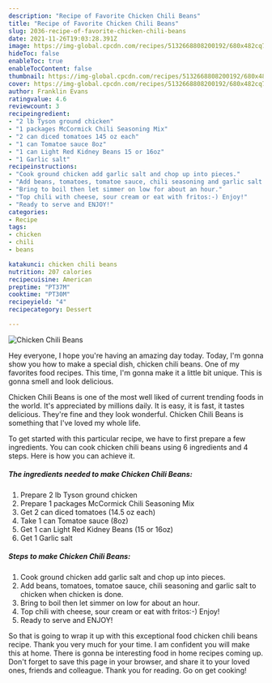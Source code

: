 ```yaml
---
description: "Recipe of Favorite Chicken Chili Beans"
title: "Recipe of Favorite Chicken Chili Beans"
slug: 2036-recipe-of-favorite-chicken-chili-beans
date: 2021-11-26T19:03:28.391Z
image: https://img-global.cpcdn.com/recipes/5132668808200192/680x482cq70/chicken-chili-beans-recipe-main-photo.jpg
hideToc: false
enableToc: true
enableTocContent: false
thumbnail: https://img-global.cpcdn.com/recipes/5132668808200192/680x482cq70/chicken-chili-beans-recipe-main-photo.jpg
cover: https://img-global.cpcdn.com/recipes/5132668808200192/680x482cq70/chicken-chili-beans-recipe-main-photo.jpg
author: Franklin Evans
ratingvalue: 4.6
reviewcount: 3
recipeingredient:
- "2 lb Tyson ground chicken"
- "1 packages McCormick Chili Seasoning Mix"
- "2 can diced tomatoes 145 oz each"
- "1 can Tomatoe sauce 8oz"
- "1 can Light Red Kidney Beans 15 or 16oz"
- "1 Garlic salt"
recipeinstructions:
- "Cook ground chicken add garlic salt and chop up into pieces."
- "Add beans, tomatoes, tomatoe sauce, chili seasoning and garlic salt to chicken when chicken is done."
- "Bring to boil then let simmer on low for about an hour."
- "Top chili with cheese, sour cream or eat with fritos:-) Enjoy!"
- "Ready to serve and ENJOY!"
categories:
- Recipe
tags:
- chicken
- chili
- beans

katakunci: chicken chili beans 
nutrition: 207 calories
recipecuisine: American
preptime: "PT37M"
cooktime: "PT30M"
recipeyield: "4"
recipecategory: Dessert

---
```



![Chicken Chili Beans](https://img-global.cpcdn.com/recipes/5132668808200192/680x482cq70/chicken-chili-beans-recipe-main-photo.jpg)

Hey everyone, I hope you're having an amazing day today. Today, I'm gonna show you how to make a special dish, chicken chili beans. One of my favorites food recipes. This time, I'm gonna make it a little bit unique. This is gonna smell and look delicious.

Chicken Chili Beans is one of the most well liked of current trending foods in the world. It's appreciated by millions daily. It is easy, it is fast, it tastes delicious. They're fine and they look wonderful. Chicken Chili Beans is something that I've loved my whole life.




To get started with this particular recipe, we have to first prepare a few ingredients. You can cook chicken chili beans using 6 ingredients and 4 steps. Here is how you can achieve it.

<!--inarticleads1-->

##### The ingredients needed to make Chicken Chili Beans:

1. Prepare 2 lb Tyson ground chicken
1. Prepare 1 packages McCormick Chili Seasoning Mix
1. Get 2 can diced tomatoes (14.5 oz each)
1. Take 1 can Tomatoe sauce (8oz)
1. Get 1 can Light Red Kidney Beans (15 or 16oz)
1. Get 1 Garlic salt




<!--inarticleads2-->

##### Steps to make Chicken Chili Beans:

1. Cook ground chicken add garlic salt and chop up into pieces.
1. Add beans, tomatoes, tomatoe sauce, chili seasoning and garlic salt to chicken when chicken is done.
1. Bring to boil then let simmer on low for about an hour.
1. Top chili with cheese, sour cream or eat with fritos:-) Enjoy!
1. Ready to serve and ENJOY!



So that is going to wrap it up with this exceptional food chicken chili beans recipe. Thank you very much for your time. I am confident you will make this at home. There is gonna be interesting food in home recipes coming up. Don't forget to save this page in your browser, and share it to your loved ones, friends and colleague. Thank you for reading. Go on get cooking!

